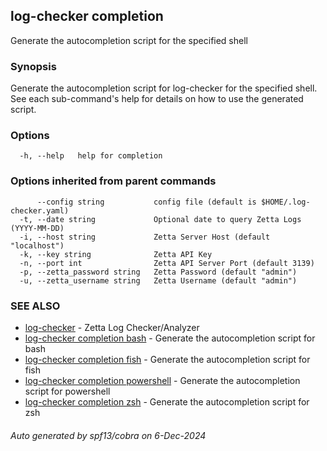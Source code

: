 ## log-checker completion

Generate the autocompletion script for the specified shell

### Synopsis

Generate the autocompletion script for log-checker for the specified shell.
See each sub-command's help for details on how to use the generated script.


### Options

```
  -h, --help   help for completion
```

### Options inherited from parent commands

```
      --config string           config file (default is $HOME/.log-checker.yaml)
  -t, --date string             Optional date to query Zetta Logs (YYYY-MM-DD)
  -i, --host string             Zetta Server Host (default "localhost")
  -k, --key string              Zetta API Key
  -n, --port int                Zetta API Server Port (default 3139)
  -p, --zetta_password string   Zetta Password (default "admin")
  -u, --zetta_username string   Zetta Username (default "admin")
```

### SEE ALSO

* [log-checker](log-checker.md)	 - Zetta Log Checker/Analyzer
* [log-checker completion bash](log-checker_completion_bash.md)	 - Generate the autocompletion script for bash
* [log-checker completion fish](log-checker_completion_fish.md)	 - Generate the autocompletion script for fish
* [log-checker completion powershell](log-checker_completion_powershell.md)	 - Generate the autocompletion script for powershell
* [log-checker completion zsh](log-checker_completion_zsh.md)	 - Generate the autocompletion script for zsh

###### Auto generated by spf13/cobra on 6-Dec-2024

